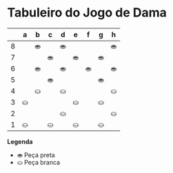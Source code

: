 # Tabuleiro do Jogo de Dama

|   | a | b | c | d | e | f | g | h |
|---|---|---|---|---|---|---|---|---|
| 8 |   | ⛂ |   | ⛂ |   |   |   | ⛂ |
| 7 |  |   | ⛂ |   | ⛂ |   |  ⛂|   |
| 6 |   |  ⛂ |   | ⛂ |   | ⛂ |   | ⛂ |
| 5 |   |   | ⛂  |   |   |   | ⛂  |   |
| 4 |   | ⛀ |   | ⛀ |   |   |   | ⛀ |
| 3 | ⛀ |   |   |   | ⛀ |   | ⛀ |   |
| 2 |   |   |   | ⛀ |   |   |   | ⛀ |
| 1 | ⛀ |   | ⛀ |   | ⛀ |   | ⛀ |   |

**Legenda**

- ⛂ Peça preta
- ⛀ Peça branca
